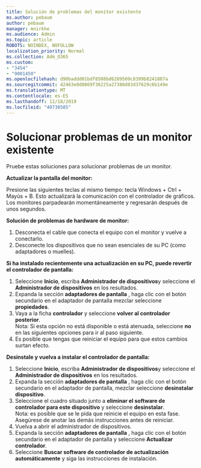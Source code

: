 ```yaml
---
title: Solución de problemas del monitor existente
ms.author: pebaum
author: pebaum
manager: mnirkhe
ms.audience: Admin
ms.topic: article
ROBOTS: NOINDEX, NOFOLLOW
localization_priority: Normal
ms.collection: Adm_O365
ms.custom:
- "3454"
- "9001450"
ms.openlocfilehash: d90baddd01bdf8508bd6289509c8399b8241887a
ms.sourcegitcommit: 42463e8d8869f36225a27388d83d37629c6b149e
ms.translationtype: MT
ms.contentlocale: es-ES
ms.lasthandoff: 12/18/2019
ms.locfileid: "40738585"
---
```

# <a name="troubleshoot-an-existing-monitor"></a>Solucionar problemas de un monitor existente

Pruebe estas soluciones para solucionar problemas de un monitor. 

**Actualizar la pantalla del monitor:**

Presione las siguientes teclas al mismo tiempo: tecla Windows + Ctrl + Mayús + B. Esto actualizará la comunicación con el controlador de gráficos. Los monitores parpadearán momentáneamente y regresarán después de unos segundos.

**Solución de problemas de hardware de monitor:**

1. Desconecta el cable que conecta el equipo con el monitor y vuelve a conectarlo.
2. Desconecte los dispositivos que no sean esenciales de su PC (como adaptadores o muelles).

**Si ha instalado recientemente una actualización en su PC, puede revertir el controlador de pantalla:**

1. Seleccione **Inicio**, escriba **Administrador de dispositivos**y seleccione el **Administrador de dispositivos** en los resultados.
2. Expanda la sección **adaptadores de pantalla** , haga clic con el botón secundario en el adaptador de pantalla mezclar seleccione **propiedades**.
3. Vaya a la ficha **controlador** y seleccione **volver al controlador posterior**. <br>
Nota: Si esta opción no está disponible o está atenuada, seleccione **no** en las siguientes opciones para ir al paso siguiente.
4. Es posible que tengas que reiniciar el equipo para que estos cambios surtan efecto.

**Desinstale y vuelva a instalar el controlador de pantalla:**

1. Seleccione **Inicio**, escriba **Administrador de dispositivos**y seleccione el **Administrador de dispositivos** en los resultados.
2. Expanda la sección **adaptadores de pantalla** , haga clic con el botón secundario en el adaptador de pantalla, mezclar seleccione **desinstalar dispositivo**. 
3. Seleccione el cuadro situado junto a **eliminar el software de controlador para este dispositivo** y seleccione **desinstalar**.<br>
Nota: es posible que se le pida que reinicie el equipo en esta fase. Asegúrese de anotar las demás instrucciones antes de reiniciar.
4. Vuelva a abrir el administrador de dispositivos.
5. Expanda la sección **adaptadores de pantalla** , haga clic con el botón secundario en el adaptador de pantalla y seleccione **Actualizar controlador**.
6. Seleccione **Buscar software de controlador de actualización automáticamente** y siga las instrucciones de instalación.
